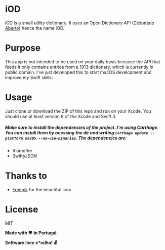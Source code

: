 # iOD
iOD is a small utility dictionary. It uses an Open Dictionary API ([Dicionário Aberto]) hence the name iOD.

# Purpose
This app is not intended to be used on your daily basis because the API that feeds it only contains entries from a 1913 dictionary, which is currently in public domain. I've just developed this to start macOS development and improve my Swift skills.

# Usage
Just clone or download the ZIP of this repo and run on your Xcode. You should use at least version 8 of the Xcode and Swift 3.
##### Make sure to install the dependencies of the project. I'm using Carthage. You can install them by acessing the dir and writing `carthage update --platform macOS --no-use-binaries`. The dependencies are:
- Alamofire
- SwiftyJSON

# Thanks to
- [Freepik] for the beautiful icon

# License

MIT

**Made with :heart: in Portugal**

**Software livre c\*ralho! :v:**

[//]: # (These are reference links used in the body of this note and get stripped out when the markdown processor does its job. There is no need to format nicely because it shouldn't be seen. Thanks SO - http://stackoverflow.com/questions/4823468/store-comments-in-markdown-syntax)

   [Freepik]: <http://www.freepik.com>
   [Dicionário Aberto]: http://www.dicionario-aberto.net